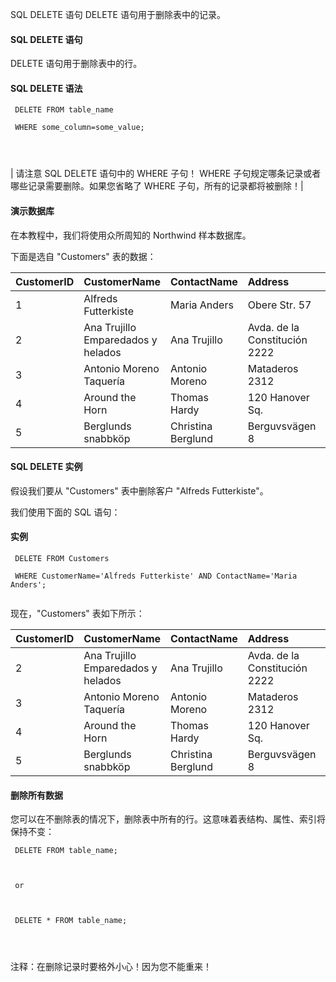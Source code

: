  SQL DELETE 语句 
DELETE 语句用于删除表中的记录。

 

#### SQL DELETE 语句

 DELETE 语句用于删除表中的行。

 
#### SQL DELETE 语法

 
```
 DELETE FROM table_name

 WHERE some_column=some_value;




```
 



|  请注意 SQL DELETE 语句中的 WHERE 子句！ WHERE 子句规定哪条记录或者哪些记录需要删除。如果您省略了 WHERE 子句，所有的记录都将被删除！|





#### 演示数据库

 在本教程中，我们将使用众所周知的 Northwind 样本数据库。

 下面是选自 "Customers" 表的数据：

 

|CustomerID|CustomerName|ContactName|Address|City|PostalCode|Country|
|:--|:--|:--|:--|:--|:--|:--|
|1|Alfreds Futterkiste|Maria Anders|Obere Str. 57|Berlin|12209|Germany|
|2|Ana Trujillo Emparedados y helados|Ana Trujillo|Avda. de la Constitución 2222|México D.F.|05021|Mexico|
|3|Antonio Moreno Taquería|Antonio Moreno|Mataderos 2312|México D.F.|05023|Mexico|
|4|Around the Horn|Thomas Hardy|120 Hanover Sq.|London|WA1 1DP|UK|
|5|Berglunds snabbköp|Christina Berglund|Berguvsvägen 8|Luleå|S-958 22|Sweden|





#### SQL DELETE 实例

 假设我们要从 "Customers" 表中删除客户 "Alfreds Futterkiste"。

 我们使用下面的 SQL 语句：

  
#### 实例

 
```
 DELETE FROM Customers

 WHERE CustomerName='Alfreds Futterkiste' AND ContactName='Maria Anders'; 


```
 

 现在，"Customers" 表如下所示：

 

|CustomerID|CustomerName|ContactName|Address|City|PostalCode|Country|
|:--|:--|:--|:--|:--|:--|:--|
|2|Ana Trujillo Emparedados y helados|Ana Trujillo|Avda. de la Constitución 2222|México D.F.|05021|Mexico|
|3|Antonio Moreno Taquería|Antonio Moreno|Mataderos 2312|México D.F.|05023|Mexico|
|4|Around the Horn|Thomas Hardy|120 Hanover Sq.|London|WA1 1DP|UK|
|5|Berglunds snabbköp|Christina Berglund|Berguvsvägen 8|Luleå|S-958 22|Sweden|





#### 删除所有数据

 您可以在不删除表的情况下，删除表中所有的行。这意味着表结构、属性、索引将保持不变：

 
```
 DELETE FROM table_name;



 or



 DELETE * FROM table_name;




```
 注释：在删除记录时要格外小心！因为您不能重来！

 


